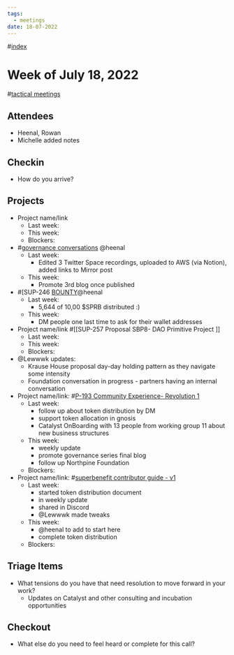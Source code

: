 ```yaml
---
tags:
  - meetings
date: 18-07-2022
---
```

#[index](notes/general-circle/old-gc-meetings/index.md) 
# Week of July 18, 2022
#[tactical meetings](/notes/archive/clarity/Tags/tactical%20meetings.md) 

## Attendees
- Heenal, Rowan
- Michelle added notes

## Checkin
- How do you arrive?


## Projects
- Project name/link
	- Last week:
	- This week:
	- Blockers:
- #[governance conversations](/notes/archive/clarity/Tags/governance%20conversations.md) @heenal 
	- Last week:
		- Edited 3 Twitter Space recordings, uploaded to AWS (via Notion), added links to Mirror post
	- This week:
		- Promote 3rd blog once published
- #[SUP-246 [BOUNTY](SUP-246%20[BOUNTY)@heenal 
	- Last week:
		- 5,644 of 10,00 $SPRB distributed :)
	- This week:
		- DM people one last time to ask for their wallet addresses
- Project name/link #[[SUP-257 Proposal SBP8- DAO Primitive Project
]]
	- Last week: 
	- This week:
	- Blockers:
- @Lewwwk updates:
	- Krause House proposal day-day holding pattern as they navigate some intensity
	- Foundation conversation in progress - partners having an internal conversation
- Project name/link: #[P-193 Community Experience- Revolution 1](P-193%20Community%20Experience-%20Revolution%201) 
	- Last week:
		- follow up about token distribution by DM
		- support token allocation in gnosis
		- Catalyst OnBoarding with 13 people from working group 11 about new business structures
	- This week:
		- weekly update
		- promote governance series final blog
		- follow up Northpine Foundation
	- Blockers:
- Project name/link: #[superbenefit contributor guide - v1](/notes/archive/clarity/Tags/superbenefit%20contributor%20guide%20-%20v1.md) 
	- Last week:
		- started token distribution document
		- in weekly update
		- shared in Discord
		- @Lewwwk made tweaks
	- This week:
		- @heenal to add to start here
		- complete token distribution
	- Blockers:

## Triage Items
- What tensions do you have that need resolution to move forward in your work?
	- Updates on Catalyst and other consulting and incubation opportunities 

## Checkout
- What else do you need to feel heard or complete for this call?
